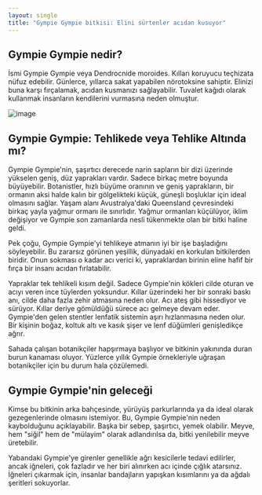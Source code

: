 ```yaml
---
layout: single
title: "Gympie Gympie bitkisi: Elini sürtenler acıdan kusuyor"
---
```

Gympie Gympie nedir?
-
İsmi Gympie Gympie veya Dendrocnide moroides. Kılları koruyucu teçhizata nüfuz edebilir. Günlerce, yıllarca sakat yapabilen nörotoksine sahiptir. Elinizi buna karşı fırçalamak, acıdan kusmanızı sağlayabilir. Tuvalet kağıdı olarak kullanmak insanların kendilerini vurmasına neden olmuştur.

![image](https://i.kinja-img.com/gawker-media/image/upload/s--Ka1GReDW--/c_fit,f_auto,fl_progressive,q_80,w_636/logezv0kfnpb5wsdfsu7.jpg)

Gympie Gympie: Tehlikede veya Tehlike Altında mı?
-
Gympie Gympie'nin, şaşırtıcı derecede narin sapların bir dizi üzerinde yükselen geniş, düz yaprakları vardır. Sadece birkaç metre boyunda büyüyebilir. Botanistler, hızlı büyüme oranının ve geniş yaprakların, bir ormanın aksi halde kalın bir gölgelikteki küçük, güneşli boşluklar için ideal olmasını sağlar. Yaşam alanı Avustralya'daki Queensland çevresindeki birkaç yayla yağmur ormanı ile sınırlıdır. Yağmur ormanları küçülüyor, iklim değişiyor ve Gympie son zamanlarda nesli tükenmekte olan bir bitki haline geldi.

Pek çoğu, Gympie Gympie'yi tehlikeye atmanın iyi bir işe başladığını söyleyebilir. Bu zararsız görünen yeşillik, dünyadaki en korkulan bitkilerden biridir. Onun sokması o kadar acı verici ki, yapraklardan birinin eline hafif bir fırça bir insanı acıdan fırlatabilir.

Yapraklar tek tehlikeli kısım değil. Sadece Gympie'nin kökleri cilde oturan ve acıyı veren ince tüylerden yoksundur. Kıllar üzerindeki her bir sonraki baskı anı, cilde daha fazla zehir atmasına neden olur. Acı ateş gibi hissediyor ve sürüyor. Kıllar deriye gömüldüğü sürece acı gelmeye devam eder. Gympie'den gelen stentler lenfatik sistemin aşırı hızlanmasına neden olur. Bir kişinin boğaz, koltuk altı ve kasık şişer ve lenf düğümleri genişledikçe ağrır.

Sahada çalışan botanikçiler hapşırmaya başlıyor ve bitkinin yakınında duran burun kanaması oluyor. Yüzlerce yıllık Gympie örnekleriyle uğraşan botanikçiler için bu durum hala çözülemedi.

Gympie Gympie'nin geleceği
-
Kimse bu bitkinin arka bahçesinde, yürüyüş parkurlarında ya da ideal olarak gezegenlerinde olmasını istemiyor. Bu, Gympie Gympie'nin neden kaybolduğunu açıklayabilir. Başka bir sebep, şaşırtıcı, yemek olabilir. Meyve, hem "siğil" hem de "mülayim" olarak adlandırılsa da, bitki yenilebilir meyve üretebilir.

Yabandaki Gympie'ye girenler genellikle ağrı kesicilerle tedavi edilirler, ancak iğneleri, çok fazladır ve her biri alınırken acı içinde çığlık atarsınız. İğneleri çıkarmak için, insanlar bandajların yapışkan kısımlarını ya da ağdalı şeritleri sokuyorlar.
